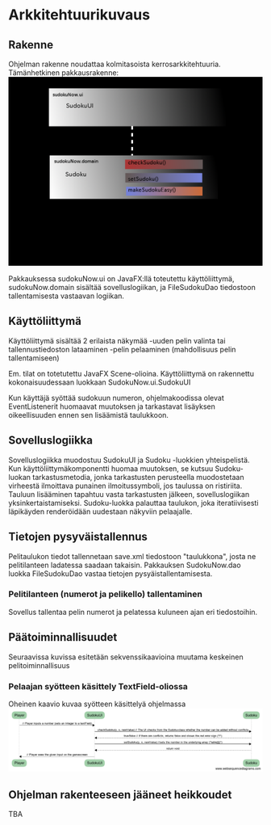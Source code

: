 # Arkkitehtuurikuvaus
## Rakenne
Ohjelman rakenne noudattaa kolmitasoista kerrosarkkitehtuuria. Tämänhetkinen pakkausrakenne:
<img src="https://raw.githubusercontent.com/VirtualAkseli/ot-harjoitustyo/master/dokumentointi/arkkitehtuurikaavio.png" alt="Arkkitehtuurikuvaus" width="700">

Pakkauksessa sudokuNow.ui on JavaFX:llä toteutettu käyttöliittymä, sudokuNow.domain sisältää sovelluslogiikan, ja FileSudokuDao tiedostoon tallentamisesta vastaavan logiikan. 



## Käyttöliittymä
Käyttöliittymä sisältää 2 erilaista näkymää
-uuden pelin valinta tai tallennustiedoston lataaminen
-pelin pelaaminen (mahdollisuus pelin tallentamiseen)

Em. tilat on totetutettu JavaFX Scene-olioina. Käyttöliittymä on rakennettu kokonaisuudessaan luokkaan SudokuNow.ui.SudokuUI

Kun käyttäjä syöttää sudokuun numeron, ohjelmakoodissa olevat EventListenerit huomaavat muutoksen ja tarkastavat lisäyksen oikeellisuuden ennen sen lisäämistä taulukkoon.

## Sovelluslogiikka 
Sovelluslogiikka muodostuu SudokuUI ja Sudoku -luokkien yhteispelistä. Kun käyttöliittymäkomponentti huomaa muutoksen, se kutsuu Sudoku-luokan tarkastusmetodia, jonka tarkastusten perusteella muodostetaan virheestä ilmoittava punainen ilmoitussymboli, jos taulussa on ristiriita. Tauluun lisääminen tapahtuu vasta tarkastusten jälkeen, sovelluslogiikan yksinkertaistamiseksi. Sudoku-luokka palauttaa taulukon, joka iteratiivisesti läpikäyden renderöidään uudestaan näkyviin pelaajalle.

## Tietojen pysyväistallennus
Pelitaulukon tiedot tallennetaan save.xml tiedostoon "taulukkona", josta ne pelitilanteen ladatessa saadaan takaisin. Pakkauksen SudokuNow.dao luokka FileSudokuDao vastaa tietojen pysyäistallentamisesta.
### Pelitilanteen (numerot ja pelikello) tallentaminen
Sovellus tallentaa pelin numerot ja pelatessa kuluneen ajan eri tiedostoihin.

## Päätoiminnallisuudet 
Seuraavissa kuvissa esitetään sekvenssikaavioina muutama keskeinen pelitoiminnallisuus
### Pelaajan syötteen käsittely TextField-oliossa
Oheinen kaavio kuvaa syötteen käsittelyä ohjelmassa
<img src="https://github.com/VirtualAkseli/ot-harjoitustyo/blob/master/dokumentointi/sequence_setSudoku.png?raw=true">


## Ohjelman rakenteeseen jääneet heikkoudet
TBA
